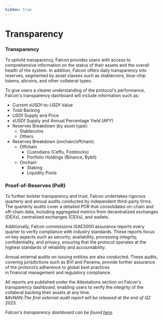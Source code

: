 ```yaml
---
hidden: true
---
```


# Transparency

### Transparency

To uphold transparency, Falcon provides users with access to comprehensive information on the status of their assets and the overall health of the system. In addition, Falcon offers daily transparency into reserves, segmented by asset classes such as stablecoins, blue-chip tokens, altcoins, and other collateral types.&#x20;

To give users a clearer understanding of the protocol's performance, Falcon's transparency dashboard will include information such as:

* Current sUSDf-to-USDf Value
* Total Backing
* USDf Supply and Price
* sUSDf Supply and Annual Percentage Yield (APY)
* Reserves Breakdown (by asset type):
  * Stablecoins
  * Others
* Reserves Breakdown (onchain/offchain):
  * Offchain
    * Custodians (Ceffu, Fireblocks)&#x20;
    * Portfolio Holdings (Binance, Bybit)&#x20;
  * Onchain
    * Staking
    * Liquidity Pools

### Proof-of-Reserves (PoR)

To further bolster transparency and trust, Falcon undertakes rigorous quarterly and annual audits conducted by independent third-party firms. The quarterly audits cover a detailed POR that consolidates on-chain and off-chain data, including aggregated metrics from decentralized exchanges (DEXs), centralized exchanges (CEXs), and wallets.&#x20;

Additionally, Falcon commissions ISAE3000 assurance reports every quarter to verify compliance with industry standards. These reports focus on key aspects such as security, availability, processing integrity, confidentiality, and privacy, ensuring that the protocol operates at the highest standards of reliability and accountability.

Annual external audits on issuing entities are also conducted. These audits, covering jurisdictions such as BVI and Panama, provide further assurance of the protocol’s adherence to global best practices\
in financial management and regulatory compliance.

All reports are published under the Attestations section on Falcon's transparency dashboard, enabling users to verify the integrity of the collateral backing their assets at any time.\
&#xNAN;_&#x54;he first external audit report will be released at the end of Q2 2025._

_Falcon's transparency dashboard can be found_ [_here_](https://app.falcon.finance/transparency)_._

